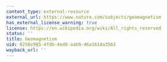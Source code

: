 ```yaml
---
content_type: external-resource
external_url: https://www.nature.com/subjects/geomagnetism
has_external_license_warning: true
license: https://en.wikipedia.org/wiki/All_rights_reserved
status: ''
title: Geomagnetism
uid: 0258c985-4fdb-4ed0-aab9-46a1614a35b3
wayback_url: ''
---
```

